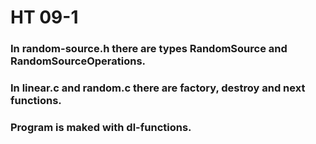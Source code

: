 <h1>HT 09-1</h1>
<h3>In random-source.h there are types RandomSource and RandomSourceOperations.</h3>
<h3>In linear.c and random.c there are factory, destroy and next functions.</h3>
<h3>Program is maked with dl-functions.</h3>
